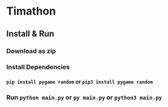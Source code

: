 # Timathon


## Install & Run

### Download as zip
### Install Dependencies
#### ``pip install pygame random`` or ``pip3 install pygame random`` 
### Run ``python main.py`` or ``py main.py`` or ``python3 main.py``
